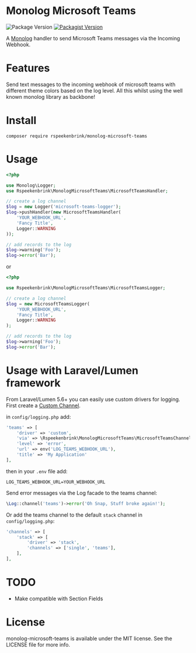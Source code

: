 # Monolog Microsoft Teams
![Package Version](https://img.shields.io/badge/Version-1.0.0-brightgreen.svg)
[![Packagist Version](https://img.shields.io/packagist/v/rspeekenbrink/monolog-microsoft-teams.svg)](https://packagist.org/packages/rspeekenbrink/monolog-microsoft-teams)

A [Monolog](https://github.com/Seldaek/monolog) handler to send Microsoft Teams messages via the Incoming Webhook.

# Features
Send text messages to the incoming webhook of microsoft teams with different theme colors based on the log level. All this whilst using the well known monolog library as backbone!

# Install
```
composer require rspeekenbrink/monolog-microsoft-teams
```

# Usage
```php
<?php

use Monolog\Logger;
use Rspeekenbrink\MonologMicrosoftTeams\MicrosoftTeamsHandler;

// create a log channel
$log = new Logger('microsoft-teams-logger');
$log->pushHandler(new MicrosoftTeamsHandler(
    'YOUR_WEBHOOK_URL',
    'Fancy Title',
    Logger::WARNING
));

// add records to the log
$log->warning('Foo');
$log->error('Bar');
```

or

```php
<?php

use Rspeekenbrink\MonologMicrosoftTeams\MicrosoftTeamsLogger;

// create a log channel
$log = new MicrosoftTeamsLogger(
    'YOUR_WEBHOOK_URL',
    'Fancy Title',
    Logger::WARNING
);

// add records to the log
$log->warning('Foo');
$log->error('Bar');
```

# Usage with Laravel/Lumen framework
From Laravel/Lumen 5.6+ you can easily use custom drivers for logging. First create a [Custom Channel](https://laravel.com/docs/master/logging#creating-custom-channels).

in `config/logging.php` add:

```php
'teams' => [
    'driver' => 'custom',
    'via' => \Rspeekenbrink\MonologMicrosoftTeams\MicrosoftTeamsChannel::class,
    'level' => 'error',
    'url' => env('LOG_TEAMS_WEBHOOK_URL'),
    'title' => 'My Application'
],
```

then in your `.env` file add:

```env
LOG_TEAMS_WEBHOOK_URL=YOUR_WEBHOOK_URL
```

Send error messages via the Log facade to the teams channel:
```php
\Log::channel('teams')->error('Oh Snap, Stuff broke again!');
```

Or add the teams channel to the default `stack` channel in `config/logging.php`:
```php
'channels' => [
    'stack' => [
        'driver' => 'stack',
        'channels' => ['single', 'teams'],
    ],
],
```

# TODO
- Make compatible with Section Fields

# License
monolog-microsoft-teams is available under the MIT license. See the LICENSE file for more info.
